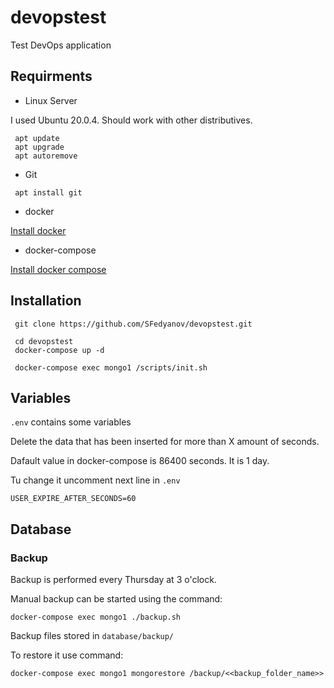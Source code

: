 # devopstest
Test DevOps application 

## Requirments
* Linux Server

I used Ubuntu 20.0.4. Should work with other distributives.

```
 apt update
 apt upgrade
 apt autoremove
```

* Git

` apt install git`

* docker
 
 [Install docker](https://docs.docker.com/engine/install/ubuntu)

* docker-compose
 
 [Install docker compose](https://docs.docker.com/compose/install)

## Installation
```
 git clone https://github.com/SFedyanov/devopstest.git

 cd devopstest
 docker-compose up -d
 
 docker-compose exec mongo1 /scripts/init.sh
```

## Variables
`.env` contains some variables

Delete the data that has been inserted for more than X amount of seconds.

Dafault value in docker-compose is 86400 seconds. It is 1 day.

Tu change it uncomment next line in `.env`

`USER_EXPIRE_AFTER_SECONDS=60`

## Database
### Backup 

Backup is performed every Thursday at 3 o'clock.

Manual backup can be started using the command:

`docker-compose exec mongo1 ./backup.sh`

Backup files stored in `database/backup/`

To restore it use command:

`docker-compose exec mongo1 mongorestore /backup/<<backup_folder_name>>`

